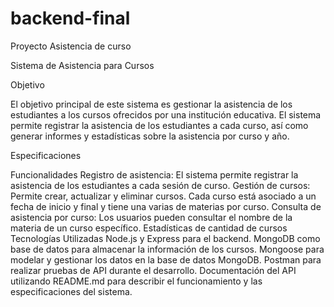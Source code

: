 # backend-final
 Proyecto Asistencia de curso

Sistema de Asistencia para Cursos

Objetivo

El objetivo principal de este sistema es gestionar la asistencia de los estudiantes a los cursos ofrecidos por una institución educativa. El sistema permite registrar la asistencia de los estudiantes a cada curso, así como generar informes y estadísticas sobre la asistencia por curso y año.

Especificaciones

Funcionalidades
Registro de asistencia: El sistema permite registrar la asistencia de los estudiantes a cada sesión de curso.
Gestión de cursos: Permite crear, actualizar y eliminar cursos. Cada curso está asociado a un fecha de inicio y final y tiene una varias de materias por curso.
Consulta de asistencia por curso: Los usuarios pueden consultar el nombre de la materia de un curso específico.
Estadísticas de cantidad de cursos
Tecnologías Utilizadas
Node.js y Express para el backend.
MongoDB como base de datos  para almacenar la información de los cursos.
Mongoose para modelar y gestionar los datos en la base de datos MongoDB.
Postman para realizar pruebas de API durante el desarrollo.
Documentación del API utilizando README.md para describir el funcionamiento y las especificaciones del sistema.